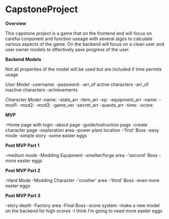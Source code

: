 # CapstoneProject

**Overview**

This capstone project is a game that on the frontend end will focus on careful conponent and function useage with several algos to calculate various aspects of the game. On the backend will focus on a clean user and user owner models to effectively save progress of the user.

**Backend Models**

Not all properties of the model will be used but are included if time permits usage

*User Model*
-username:
-password:
-arr_of active characters
-arr_of inactive characters
-achievements

*Character Model*
-name:
-stats_arr
-item_arr
-xp:
-equipment_arr
  -name:
  -mod1:
  -mod2:
  -mod3:
 -game_ver
 -secret_arr
 -quests_arr
 -time:
 -score:
 
 **MVP**
 
 -Home page with login
 -about page
 -guide/instruction page
 -create character page
 -exploration area
 -power plant location
 -'first' Boss
 -easy mode
 -simple story
 -some easter eggs
 
 **Post MVP Part 1**
 
 -medium mode
 -Modding Equipment
 -smelter/forge area
 -'second' Boss
 -more easter eggs
 
 **Post MVP Part 2**
 
 -Hard Mode
 -Modding Character
 -'crusher' area
 -'third' Boss
 -even more easter eggs
 
 **Post MVP Part 3**
 
 -story depth
 -Factory area
 -Final Boss
 -score system
 -make a new model on the backend for high scores
 -I think I'm going to need more easter eggs
